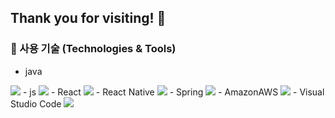 ## Thank you for visiting! 👋

### 🚀 사용 기술 (Technologies & Tools)
- java
<img src="https://img.shields.io/badge/java-007396?style=flat-square&logo=java&logoColor=white"/>
- js
<img src="https://img.shields.io/badge/JavaScript-F7DF1E?style=flat-square&logo=javascript&logoColor=black"/>
- React
<img src="https://img.shields.io/badge/React-61DAFB?style=flat-square&logo=React&logoColor=black"/>
- React Native
<img src="https://img.shields.io/badge/React Native-61DAFB?style=flat-square&logo=React&logoColor=black"/>
- Spring
<img src="https://img.shields.io/badge/Spring-6DB33F?style=flat-square&logo=Spring&logoColor=white"/>
- AmazonAWS
<img src="https://img.shields.io/badge/Amazon AWS-232F3E?style=flat-square&logo=amazonaws&logoColor=white"/>
- Visual Studio Code
<img src="https://img.shields.io/badge/Visual Studio Code-007ACC?style=flat-square&logo=Visual Studio Code&logoColor=white"/>
